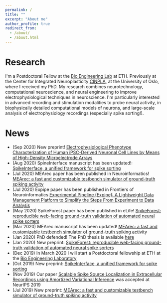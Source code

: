 ```yaml
---
permalink: /
title: ""
excerpt: "About me"
author_profile: true
redirect_from:
  - /about/
  - /about.html
---
```


Research
=========
I'm a Postdoctoral Fellow at the [Bio Engineering Lab](https://bsse.ethz.ch/bel) at ETH. Previously at the Center for Integrated Neuroplasticity [CINPLA](https://www.mn.uio.no/ibv/english/research/sections/fyscell/cinpla/), at the University of Oslo, where I received my PhD.
My research combines neurotechnology, computational neuroscience, and neural engineering to improve electrophysiological techniques in neuroscience.
I'm particularly interested in advanced recording and stimulation modalities to probe neural activity, in biophysically detailed computational models of neurons, and large-scale analysis of electrophysiology recordings (especially spike sorting!). 

News
======
* (Sep 2020) New preprint! [Electrophysiological Phenotype Characterization of Human iPSC-Derived Neuronal Cell Lines by Means of High-Density Microelectrode Arrays](https://www.biorxiv.org/content/10.1101/2020.09.02.271403v1)
* (Aug 2020) SpineInterface manuscript has been updated!: [SpikeInterface, a unified framework for spike sorting](https://www.biorxiv.org/content/10.1101/796599v2)
* (Jul 2020) MEArec paper has been published in Neuroinformatics! [MEArec: a fast and customizable testbench simulator of ground-truth spiking activity](https://link.springer.com/article/10.1007/s12021-020-09467-7)
* (Jul 2020) Expipe paper has been published in Frontiers of Neuroinformatics [Experimental Pipeline (Expipe): A Lightweight Data Management Platform to Simplify the Steps From Experiment to Data Analysis](https://www.frontiersin.org/articles/10.3389/fninf.2020.00030/full)
* (May 2020) SpikeForest paper has been published in eLife! [SpikeForest: reproducible web-facing ground-truth validation of automated neural spike sorters](https://elifesciences.org/articles/55167)
* (Mar 2020) MEArec manuscript has been updated! [MEArec: a fast and customizable testbench simulator of ground-truth spiking activity](https://www.biorxiv.org/content/10.1101/691642v2)
* (Jan 2020) PhD defended! The PhD thesis is available [here](https://www.duo.uio.no/handle/10852/72480)
* (Jan 2020) New preprint: [SpikeForest: reproducible web-facing ground-truth validation of automated neural spike sorters](https://www.biorxiv.org/content/10.1101/2020.01.14.900688v1?rss=1)
* (Dec 2019) In March 2020 I will start a Postdoctoral fellowship at ETH at the [Bio Engineering Laboratory](https://bsse.ethz.ch/bel)
* (Oct 2019) New preprint: [SpikeInterface, a unified framework for spike sorting](https://www.biorxiv.org/content/10.1101/796599v1)
* (Nov 2019) Our paper [Scalable Spike Source Localization in Extracellular Recordings using Amortized Variational Inference](https://papers.nips.cc/paper/8720-scalable-spike-source-localization-in-extracellular-recordings-using-amortized-variational-inference) was accepted at NeurIPS 2019
* (Jul 2019) New preprint: [MEArec: a fast and customizable testbench simulator of ground-truth spiking activity](https://www.biorxiv.org/content/10.1101/691642v1)